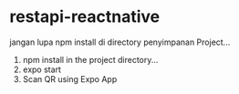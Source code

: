 # restapi-reactnative

jangan lupa npm install di directory penyimpanan Project...

1. npm install in the project directory...
2. expo start
3. Scan QR using Expo App
